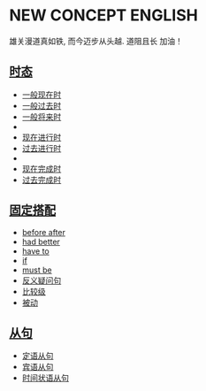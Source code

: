 # NEW CONCEPT ENGLISH
雄关漫道真如铁, 而今迈步从头越. 道阻且长 加油！


## [时态](./时态/review.md)
- [一般现在时](./时态/01一般现在时.md)
- [一般过去时](./时态/02一般过去时.md)
- [一般将来时](./时态/03一般将来时.md)
- 
- [现在进行时](./时态/04现在进行时.md)
- [过去进行时](./时态/05过去进行时.md)
- 
- [现在完成时](./时态/06现在完成时.md)
- [过去完成时](./时态/07过去完成时.md)



## [固定搭配](./固定搭配/review.md)
- [before after](./固定搭配/before%20after.md)
- [had better](./固定搭配/had%20better.md)
- [have to](./固定搭配/have%20to.md)
- [if](./固定搭配/if.md)
- [must be](./固定搭配/must%20be.md)
- [反义疑问句](./固定搭配/反义疑问句.md)
- [比较级](./固定搭配/比较级.md)
- [被动](./固定搭配/被动.md)



## [从句](./从句/review.md)
- [定语从句](./从句/定语从句.md)
- [宾语从句](./从句/宾语从句.md)
- [时间状语从句](./从句/时间状语从句.md)